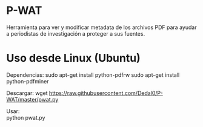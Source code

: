 P-WAT
=====

Herramienta para ver y modificar metadata de los archivos PDF para ayudar a periodistas de investigación a proteger a sus fuentes. 


Uso desde Linux (Ubuntu)
========================

Dependencias:
    sudo apt-get install python-pdfrw
    sudo apt-get install python-pdfminer

Descargar:
    wget https://raw.githubusercontent.com/Dedal0/P-WAT/master/pwat.py
    
Usar:    
    python pwat.py
